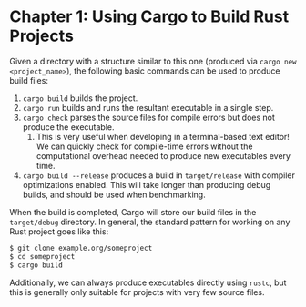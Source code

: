 # Chapter 1: Using Cargo to Build Rust Projects

Given a directory with a structure similar to this one (produced via `cargo new <project_name>`), the following basic commands can be used to produce build files:  

1. `cargo build` builds the project.
2. `cargo run` builds and runs the resultant executable in a single step.
3. `cargo check` parses the source files for compile errors but does not produce the executable.
   1. This is very useful when developing in a terminal-based text editor! We can quickly check for compile-time errors without the computational overhead needed to produce new executables every time.
4. `cargo build --release` produces a build in `target/release` with compiler optimizations enabled. This will take longer than producing debug builds, and should be used when benchmarking.

When the build is completed, Cargo will store our build files in the `target/debug` directory. In general, the standard pattern for working on any Rust project goes like this:

```bash
$ git clone example.org/someproject
$ cd someproject
$ cargo build
```

Additionally, we can always produce executables directly using `rustc`, but this is generally only suitable for projects with very few source files.